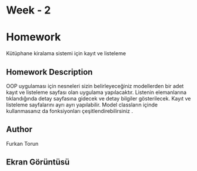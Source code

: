 # Week - 2

# Homework

Kütüphane kiralama sistemi için kayıt ve listeleme

## Homework Description

 OOP uygulaması için nesneleri sizin belirleyeceğiniz modellerden bir adet kayıt ve listeleme sayfası olan  uygulama yapılacaktır. Listenin elemanlarına tıklandığında detay sayfasına gidecek ve detay bilgiler gösterilecek. Kayıt ve  listeleme sayfalarını ayrı ayrı yapılabilir.  Model classların içinde kullanmasanız da fonksiyonları çeşitlendirebilirsiniz .

## Author

Furkan Torun

## Ekran Görüntüsü
